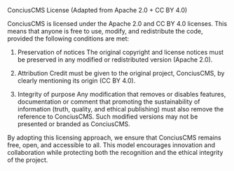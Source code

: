 ConciusCMS License (Adapted from Apache 2.0 + CC BY 4.0)

ConciusCMS is licensed under the Apache 2.0 and CC BY 4.0 licenses. This means that anyone is free to use, modify, and redistribute the code, provided the following conditions are met:

1. Preservation of notices
The original copyright and license notices must be preserved in any modified or redistributed version (Apache 2.0).

2. Attribution
Credit must be given to the original project, ConciusCMS, by clearly mentioning its origin (CC BY 4.0).

3. Integrity of purpose
Any modification that removes or disables features, documentation or comment that promoting the sustainability of information (truth, quality, and ethical publishing) must also remove the reference to ConciusCMS. Such modified versions may not be presented or branded as ConciusCMS.

By adopting this licensing approach, we ensure that ConciusCMS remains free, open, and accessible to all. This model encourages innovation and collaboration while protecting both the recognition and the ethical integrity of the project.